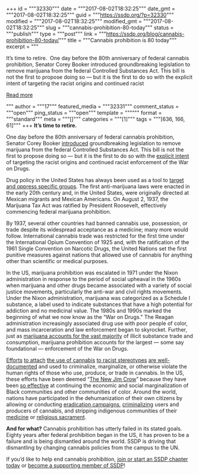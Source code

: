 +++
id = """32330"""
date = """2017-08-02T18:32:25"""
date_gmt = """2017-08-02T18:32:25"""
guid = """https://ssdp.org/?p=32330"""
modified = """2017-08-02T18:32:25"""
modified_gmt = """2017-08-02T18:32:25"""
slug = """cannabis-prohibition-80-today"""
status = """publish"""
type = """post"""
link = """https://ssdp.org/blog/cannabis-prohibition-80-today/"""
title = """Cannabis prohibition is 80 today"""
excerpt = """<p>It&#8217;s time to retire.  One day before the 80th anniversary of federal cannabis prohibition, Senator Corey Booker introduced groundbreaking legislation to remove marijuana from the federal Controlled Substances Act. This bill is not the first to propose doing so &#8212; but it is the first to do so with the explicit intent of targeting the racist origins and continued racist</p>
<div class="h10"></div>
<p><a class="more-link2 flat" href="https://ssdp.org/blog/cannabis-prohibition-80-today/">Read more</a></p>
"""
author = """17"""
featured_media = """32331"""
comment_status = """open"""
ping_status = """open"""
template = """"""
format = """standard"""
meta = """[]"""
categories = """[1]"""
tags = """[636, 166, 61]"""
+++
<strong>It&#8217;s time to retire. </strong>

One day before the 80th anniversary of federal cannabis prohibition, Senator Corey Booker <a href="https://www.booker.senate.gov/?p=press_release&amp;id=638">introduced</a> groundbreaking legislation to remove marijuana from the federal Controlled Substances Act. This bill is not the first to propose doing so &#8212; but it is the first to do so with the <a href="https://www.washingtonpost.com/news/wonk/wp/2017/08/01/cory-booker-puts-marijuana-legalization-at-the-center-of-his-new-racial-justice-bil/?utm_term=.9f5724ee63fe">explicit intent</a> of targeting the racist origins and continued racist enforcement of the War on Drugs.

<span style="font-weight: 400;">Drug policy in the United States has always been used as a tool to <a href="https://www.aclu.org/report/report-war-marijuana-black-and-white">target and oppress specific groups</a>. The first anti-marijuana laws were enacted in the early 20th century and, in the United States, were originally directed at Mexican migrants and Mexican Americans. On August 2, 1937, the Marijuana Tax Act was ratified by President Roosevelt, effectively commencing federal marijuana prohibition. </span>

<span style="font-weight: 400;">By 1937, several other countries had banned cannabis use, possession, or trade despite its widespread acceptance as a medicine; many more would follow. International cannabis trade was restricted for the first time under the International Opium Convention of 1925 and, with the ratification of the 1961 Single Convention on Narcotic Drugs, the United Nations set the first punitive measures against nations that allowed use of cannabis for anything other than scientific or medical purposes. </span>

<span style="font-weight: 400;">In the US, marijuana prohibition was escalated in 1971 under the Nixon administration in response to the period of social upheaval in the 1960s when marijuana and other drugs became associated with a variety of social justice movements, particularly the anti-war and civil rights movements. Under the Nixon administration, marijuana was categorized as a Schedule I substance, a label used to indicate substances that have a high potential for addiction and no medicinal value. The 1980s and 1990s marked the beginning of what we now know as the “War on Drugs.” The Reagan administration increasingly associated drug use with poor people of color, and mass incarceration and law enforcement began to skyrocket. Further, just as </span><a href="https://www.unodc.org/wdr2017/field/Booklet_3_Cannabis_market.pdf"><span style="font-weight: 400;">marijuana accounts for the vast majority</span></a><span style="font-weight: 400;"> of illicit substance trade and consumption, marijuana prohibition accounts for the largest &#8212; some say foundational &#8212; enforcement of the War on Drugs. </span>

<a href="http://www.rollingstone.com/culture/blunt-talk-the-racist-origins-of-pot-prohibition-w477299"><span style="font-weight: 400;">Efforts</span></a> <a href="http://www.theroot.com/7-reasons-black-america-should-fight-marijuana-prohibit-1793908834"><span style="font-weight: 400;">to attach</span></a> <a href="http://www.latimes.com/opinion/opinion-la/la-oew-gutwillig7-2009sep07-story.html"><span style="font-weight: 400;">the use of cannabis</span></a> <a href="http://www.npr.org/2016/10/12/497586908/how-the-cannabis-catch-22-keeps-marijuana-classified-as-a-harmful-drug"><span style="font-weight: 400;">to racist stereotypes</span></a> <a href="https://fee.org/articles/the-racist-roots-of-marijuana-prohibition/"><span style="font-weight: 400;">are well-documented</span></a><span style="font-weight: 400;"> and used to criminalize, marginalize, or otherwise violate the human rights of those who use, produce, or trade in cannabis. In the US, these efforts have been deemed “</span><a href="http://newjimcrow.com/"><span style="font-weight: 400;">The New Jim Crow</span></a><span style="font-weight: 400;">” because they have been <a href="https://www.hrw.org/report/2016/10/12/every-25-seconds/human-toll-criminalizing-drug-use-united-states">so effective</a> at continuing the economic and social marginalization of Black communities and other communities of color. Around the world, nations have participated in the dehumanization of their own citizens by allowing or conducting </span><a href="https://www.opensocietyfoundations.org/reports/drug-crop-production-poverty-and-development"><span style="font-weight: 400;">eradication campaigns</span></a><span style="font-weight: 400;">, </span><a href="https://www.opensocietyfoundations.org/reports/detention-and-punishment-name-drug-treatment"><span style="font-weight: 400;">criminalizing</span></a><span style="font-weight: 400;"> users and producers of cannabis, and stripping indigenous communities of their </span><a href="http://health.howstuffworks.com/wellness/drugs-alcohol/history-of-medical-cannabis-use1.htm"><span style="font-weight: 400;">medicine</span></a><span style="font-weight: 400;"> or </span><a href="https://www.leafly.com/news/cannabis-101/cannabis-a-gift-from-the-ancient-gods"><span style="font-weight: 400;">religious sacrament</span></a><span style="font-weight: 400;">. </span>

<b>And for what?</b><span style="font-weight: 400;"> Cannabis prohibition has utterly failed in its stated goals. Eighty years after federal prohibition began in the US, it has proven to be a failure and is being dismantled around the world. SSDP is driving that dismantling by changing cannabis policies from the campus to the UN. </span>

<span style="font-weight: 400;">If you’d like to help end cannabis prohibition, <a href="http://ssdp.org/chapters">join or start an SSDP chapter today</a> or <a href="http://ssdp.org/donate">become a supporting member of SSDP</a>!</span>
